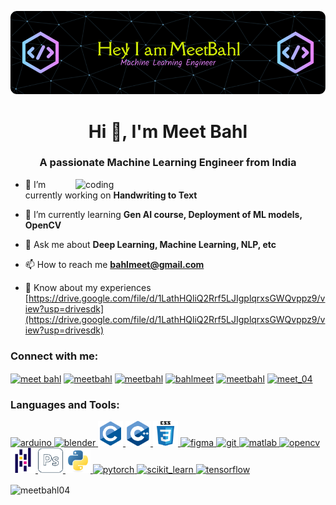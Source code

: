 ![Header](./github-header-image.png)
<h1 align="center">Hi 👋, I'm Meet Bahl</h1>
<h3 align="center">A passionate Machine Learning Engineer from India</h3>
<img align="right" alt="coding" width="400" src="https://i.giphy.com/media/v1.Y2lkPTc5MGI3NjExMGR6eWxubHgxN3Z3YjJjaHJhbmdtMTRwZnp4aDA1dzlleGZpNHc4MyZlcD12MV9pbnRlcm5hbF9naWZfYnlfaWQmY3Q9Zw/3o7ZerdezTT72sWC1W/giphy.gif">

- 🔭 I’m currently working on **Handwriting to Text**

- 🌱 I’m currently learning **Gen AI course, Deployment of ML models, OpenCV**

- 💬 Ask me about **Deep Learning, Machine Learning, NLP, etc**

- 📫 How to reach me **bahlmeet@gmail.com**

- 📄 Know about my experiences [https://drive.google.com/file/d/1LathHQliQ2Rrf5LJIgplqrxsGWQvppz9/view?usp=drivesdk](https://drive.google.com/file/d/1LathHQliQ2Rrf5LJIgplqrxsGWQvppz9/view?usp=drivesdk)

<h3 align="left">Connect with me:</h3>
<p align="left">
<a href="https://linkedin.com/in/meet bahl" target="blank"><img align="center" src="https://raw.githubusercontent.com/rahuldkjain/github-profile-readme-generator/master/src/images/icons/Social/linked-in-alt.svg" alt="meet bahl" height="30" width="40" /></a>
<a href="https://kaggle.com/meetbahl" target="blank"><img align="center" src="https://raw.githubusercontent.com/rahuldkjain/github-profile-readme-generator/master/src/images/icons/Social/kaggle.svg" alt="meetbahl" height="30" width="40" /></a>
<a href="https://instagram.com/meetbahl" target="blank"><img align="center" src="https://raw.githubusercontent.com/rahuldkjain/github-profile-readme-generator/master/src/images/icons/Social/instagram.svg" alt="meetbahl" height="30" width="40" /></a>
<a href="https://www.codechef.com/users/bahlmeet" target="blank"><img align="center" src="https://cdn.jsdelivr.net/npm/simple-icons@3.1.0/icons/codechef.svg" alt="bahlmeet" height="30" width="40" /></a>
<a href="https://codeforces.com/profile/meetbahl" target="blank"><img align="center" src="https://raw.githubusercontent.com/rahuldkjain/github-profile-readme-generator/master/src/images/icons/Social/codeforces.svg" alt="meetbahl" height="30" width="40" /></a>
<a href="https://www.leetcode.com/meet_04" target="blank"><img align="center" src="https://raw.githubusercontent.com/rahuldkjain/github-profile-readme-generator/master/src/images/icons/Social/leet-code.svg" alt="meet_04" height="30" width="40" /></a>
</p>

<h3 align="left">Languages and Tools:</h3>
<p align="left"> <a href="https://www.arduino.cc/" target="_blank" rel="noreferrer"> <img src="https://cdn.worldvectorlogo.com/logos/arduino-1.svg" alt="arduino" width="40" height="40"/> </a> <a href="https://www.blender.org/" target="_blank" rel="noreferrer"> <img src="https://download.blender.org/branding/community/blender_community_badge_white.svg" alt="blender" width="40" height="40"/> </a> <a href="https://www.cprogramming.com/" target="_blank" rel="noreferrer"> <img src="https://raw.githubusercontent.com/devicons/devicon/master/icons/c/c-original.svg" alt="c" width="40" height="40"/> </a> <a href="https://www.w3schools.com/cpp/" target="_blank" rel="noreferrer"> <img src="https://raw.githubusercontent.com/devicons/devicon/master/icons/cplusplus/cplusplus-original.svg" alt="cplusplus" width="40" height="40"/> </a> <a href="https://www.w3schools.com/css/" target="_blank" rel="noreferrer"> <img src="https://raw.githubusercontent.com/devicons/devicon/master/icons/css3/css3-original-wordmark.svg" alt="css3" width="40" height="40"/> </a> <a href="https://www.figma.com/" target="_blank" rel="noreferrer"> <img src="https://www.vectorlogo.zone/logos/figma/figma-icon.svg" alt="figma" width="40" height="40"/> </a> <a href="https://git-scm.com/" target="_blank" rel="noreferrer"> <img src="https://www.vectorlogo.zone/logos/git-scm/git-scm-icon.svg" alt="git" width="40" height="40"/> </a> <a href="https://www.mathworks.com/" target="_blank" rel="noreferrer"> <img src="https://upload.wikimedia.org/wikipedia/commons/2/21/Matlab_Logo.png" alt="matlab" width="40" height="40"/> </a> <a href="https://opencv.org/" target="_blank" rel="noreferrer"> <img src="https://www.vectorlogo.zone/logos/opencv/opencv-icon.svg" alt="opencv" width="40" height="40"/> </a> <a href="https://pandas.pydata.org/" target="_blank" rel="noreferrer"> <img src="https://raw.githubusercontent.com/devicons/devicon/2ae2a900d2f041da66e950e4d48052658d850630/icons/pandas/pandas-original.svg" alt="pandas" width="40" height="40"/> </a> <a href="https://www.photoshop.com/en" target="_blank" rel="noreferrer"> <img src="https://raw.githubusercontent.com/devicons/devicon/master/icons/photoshop/photoshop-line.svg" alt="photoshop" width="40" height="40"/> </a> <a href="https://www.python.org" target="_blank" rel="noreferrer"> <img src="https://raw.githubusercontent.com/devicons/devicon/master/icons/python/python-original.svg" alt="python" width="40" height="40"/> </a> <a href="https://pytorch.org/" target="_blank" rel="noreferrer"> <img src="https://www.vectorlogo.zone/logos/pytorch/pytorch-icon.svg" alt="pytorch" width="40" height="40"/> </a> <a href="https://scikit-learn.org/" target="_blank" rel="noreferrer"> <img src="https://upload.wikimedia.org/wikipedia/commons/0/05/Scikit_learn_logo_small.svg" alt="scikit_learn" width="40" height="40"/> </a> <a href="https://www.tensorflow.org" target="_blank" rel="noreferrer"> <img src="https://www.vectorlogo.zone/logos/tensorflow/tensorflow-icon.svg" alt="tensorflow" width="40" height="40"/> </a> </p>

<p><img align="center" src="https://github-readme-stats.vercel.app/api/top-langs?username=meetbahl04&show_icons=true&locale=en&layout=compact" alt="meetbahl04" /></p>
